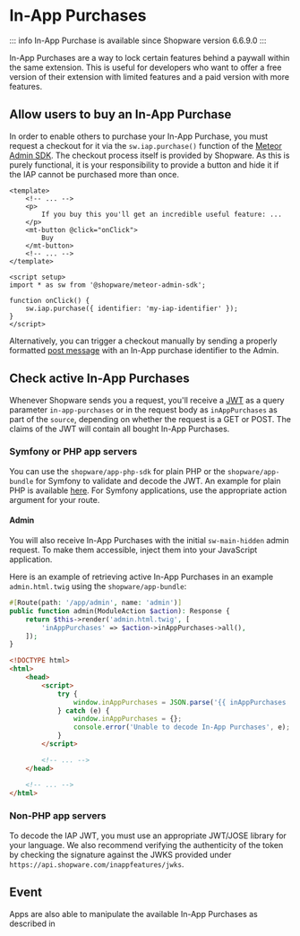 # In-App Purchases

::: info
In-App Purchase is available since Shopware version 6.6.9.0
:::

In-App Purchases are a way to lock certain features behind a paywall within the same extension.
This is useful for developers who want to offer a free version of their extension with limited features and a paid version with more features.

<PageRef page="../../../concepts/framework/in-app-purchases.md" title="In-App purchases concept" />

## Allow users to buy an In-App Purchase

In order to enable others to purchase your In-App Purchase, you must request a checkout for it via the `sw.iap.purchase()` function of the [Meteor Admin SDK](https://github.com/shopware/meteor/tree/main/packages/admin-sdk).
The checkout process itself is provided by Shopware.
As this is purely functional, it is your responsibility to provide a button and hide it if the IAP cannot be purchased more than once.

```vue
<template>
    <!-- ... -->
    <p>
        If you buy this you'll get an incredible useful feature: ...
    </p>
    <mt-button @click="onClick">
        Buy
    </mt-button>
    <!-- ... -->
</template>

<script setup>
import * as sw from '@shopware/meteor-admin-sdk';

function onClick() {
    sw.iap.purchase({ identifier: 'my-iap-identifier' });
}
</script>
```

Alternatively, you can trigger a checkout manually by sending a properly formatted
[post message](https://developer.mozilla.org/en-US/docs/Web/API/Window/postMessage) with an In-App purchase identifier to the Admin.


## Check active In-App Purchases

Whenever Shopware sends you a request, you'll receive a [JWT](../../../../concepts/framework/in-app-purchases.md#token) as a query parameter `in-app-purchases` or in the request body as `inAppPurchases` as part of the `source`, depending on whether the request is a GET or POST. The claims of the JWT will contain all bought In-App Purchases.

### Symfony or PHP app servers

You can use the `shopware/app-php-sdk` for plain PHP or the `shopware/app-bundle` for Symfony to validate and decode the JWT.
An example for plain PHP is available [here](https://github.com/shopware/app-php-sdk/blob/main/examples/index.php).
For Symfony applications, use the appropriate action argument for your route.

#### Admin

You will also receive In-App Purchases with the initial `sw-main-hidden` admin request.
To make them accessible, inject them into your JavaScript application.

Here is an example of retrieving active In-App Purchases in an example `admin.html.twig` using the `shopware/app-bundle`:

```php
#[Route(path: '/app/admin', name: 'admin')]
public function admin(ModuleAction $action): Response {
    return $this->render('admin.html.twig', [
        'inAppPurchases' => $action->inAppPurchases->all(),
    ]);
}
```

```html
<!DOCTYPE html>
<html>
    <head>
        <script>
            try {
                window.inAppPurchases = JSON.parse('{{ inAppPurchases | json_encode | raw }}');
            } catch (e) {
                window.inAppPurchases = {};
                console.error('Unable to decode In-App Purchases', e);
            }
        </script>

        <!-- ... -->
    </head>

    <!-- ... -->
</html>
```

### Non-PHP app servers

To decode the IAP JWT, you must use an appropriate JWT/JOSE library for your language. We also recommend verifying the authenticity of the token by checking the signature against the JWKS provided under `https://api.shopware.com/inappfeatures/jwks`.

## Event

Apps are also able to manipulate the available In-App Purchases as described in
<PageRef page="../../apps/gateways/in-app-purchase/in-app-purchase-gateway.md" title="In App purchase gateway" />
